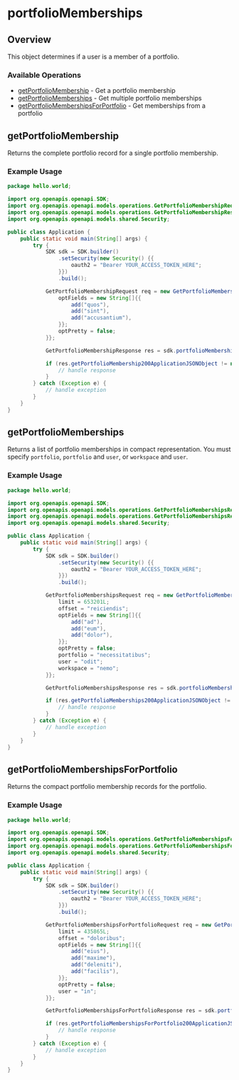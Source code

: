 # portfolioMemberships

## Overview

This object determines if a user is a member of a portfolio.

### Available Operations

* [getPortfolioMembership](#getportfoliomembership) - Get a portfolio membership
* [getPortfolioMemberships](#getportfoliomemberships) - Get multiple portfolio memberships
* [getPortfolioMembershipsForPortfolio](#getportfoliomembershipsforportfolio) - Get memberships from a portfolio

## getPortfolioMembership

Returns the complete portfolio record for a single portfolio membership.

### Example Usage

```java
package hello.world;

import org.openapis.openapi.SDK;
import org.openapis.openapi.models.operations.GetPortfolioMembershipRequest;
import org.openapis.openapi.models.operations.GetPortfolioMembershipResponse;
import org.openapis.openapi.models.shared.Security;

public class Application {
    public static void main(String[] args) {
        try {
            SDK sdk = SDK.builder()
                .setSecurity(new Security() {{
                    oauth2 = "Bearer YOUR_ACCESS_TOKEN_HERE";
                }})
                .build();

            GetPortfolioMembershipRequest req = new GetPortfolioMembershipRequest("ullam") {{
                optFields = new String[]{{
                    add("quos"),
                    add("sint"),
                    add("accusantium"),
                }};
                optPretty = false;
            }};            

            GetPortfolioMembershipResponse res = sdk.portfolioMemberships.getPortfolioMembership(req);

            if (res.getPortfolioMembership200ApplicationJSONObject != null) {
                // handle response
            }
        } catch (Exception e) {
            // handle exception
        }
    }
}
```

## getPortfolioMemberships

Returns a list of portfolio memberships in compact representation. You must specify `portfolio`, `portfolio` and `user`, or `workspace` and `user`.

### Example Usage

```java
package hello.world;

import org.openapis.openapi.SDK;
import org.openapis.openapi.models.operations.GetPortfolioMembershipsRequest;
import org.openapis.openapi.models.operations.GetPortfolioMembershipsResponse;
import org.openapis.openapi.models.shared.Security;

public class Application {
    public static void main(String[] args) {
        try {
            SDK sdk = SDK.builder()
                .setSecurity(new Security() {{
                    oauth2 = "Bearer YOUR_ACCESS_TOKEN_HERE";
                }})
                .build();

            GetPortfolioMembershipsRequest req = new GetPortfolioMembershipsRequest() {{
                limit = 653201L;
                offset = "reiciendis";
                optFields = new String[]{{
                    add("ad"),
                    add("eum"),
                    add("dolor"),
                }};
                optPretty = false;
                portfolio = "necessitatibus";
                user = "odit";
                workspace = "nemo";
            }};            

            GetPortfolioMembershipsResponse res = sdk.portfolioMemberships.getPortfolioMemberships(req);

            if (res.getPortfolioMemberships200ApplicationJSONObject != null) {
                // handle response
            }
        } catch (Exception e) {
            // handle exception
        }
    }
}
```

## getPortfolioMembershipsForPortfolio

Returns the compact portfolio membership records for the portfolio.

### Example Usage

```java
package hello.world;

import org.openapis.openapi.SDK;
import org.openapis.openapi.models.operations.GetPortfolioMembershipsForPortfolioRequest;
import org.openapis.openapi.models.operations.GetPortfolioMembershipsForPortfolioResponse;
import org.openapis.openapi.models.shared.Security;

public class Application {
    public static void main(String[] args) {
        try {
            SDK sdk = SDK.builder()
                .setSecurity(new Security() {{
                    oauth2 = "Bearer YOUR_ACCESS_TOKEN_HERE";
                }})
                .build();

            GetPortfolioMembershipsForPortfolioRequest req = new GetPortfolioMembershipsForPortfolioRequest("quasi") {{
                limit = 435865L;
                offset = "doloribus";
                optFields = new String[]{{
                    add("eius"),
                    add("maxime"),
                    add("deleniti"),
                    add("facilis"),
                }};
                optPretty = false;
                user = "in";
            }};            

            GetPortfolioMembershipsForPortfolioResponse res = sdk.portfolioMemberships.getPortfolioMembershipsForPortfolio(req);

            if (res.getPortfolioMembershipsForPortfolio200ApplicationJSONObject != null) {
                // handle response
            }
        } catch (Exception e) {
            // handle exception
        }
    }
}
```
